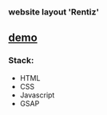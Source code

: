 
### website layout 'Rentiz' 

  [demo](https://juliadooby.github.io/Rentiz/)
---

###  Stack: 

* HTML
* CSS
* Javascript 
* GSAP


